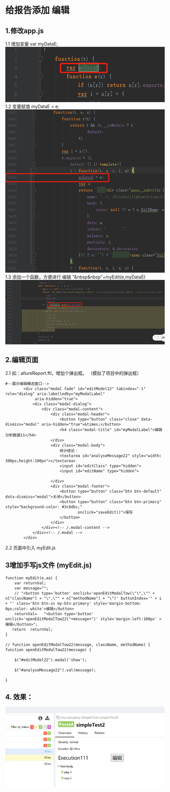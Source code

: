 # 给报告添加 编辑 
## 1.修改app.js
  1.1 增加变量 var myDataE;  
![增加变量](https://github.com/kaitianpidi/allsureReport/blob/gh-pages/reportEdit/appjs%E5%A2%9E%E5%8A%A0%E5%8F%98%E9%87%8F.png?raw=true)  
 1.2 变量赋值 myDataE = e;
 ![变量赋值](https://github.com/kaitianpidi/allsureReport/blob/gh-pages/reportEdit/%E7%BB%99%E5%8F%98%E9%87%8F%E8%B5%8B%E5%80%BC.png?raw=true)  
 1.3 添加一个函数，方便进行 编辑   "&nbsp&nbsp"+myEdit(e,myDataE)
  ![编辑函数](https://github.com/kaitianpidi/allsureReport/blob/gh-pages/reportEdit/%E6%B7%BB%E5%8A%A0%E7%BC%96%E8%BE%91%E6%8C%89%E9%92%AE.png?raw=true)  

## 2.编辑页面  
2.1 如：allureReport.ftl，增加个弹出框。  （模拟了项目中的弹出框）

```
#--展示编辑模态窗口-->
        <div class="modal fade" id="editModel22" tabindex="-1" role="dialog" aria-labelledby="myModalLabel"
             aria-hidden="true">
            <div class="modal-dialog">
                <div class="modal-content">
                    <div class="modal-header">
                        <button type="button" class="close" data-dismiss="modal" aria-hidden="true">&times;</button>
                        <h4 class="modal-title" id="myModalLabel">编辑分析数据11</h4>
                    </div>
                    <div class="modal-body">
                        统计结论：
                        <textarea id="analyseMessage22" style="width: 300px;height:100px"></textarea>
                        <input id="editClass" type="hidden">
                        <input id="editName" type="hidden">

                    </div>
                    <div class="modal-footer">
                        <button type="button" class="btn btn-default" data-dismiss="modal">关闭</button>
                        <button type="button" class="btn btn-primary" style="background-color: #3c8dbc;"
                                onclick="saveEdit()">保存
                        </button>
                    </div>
                </div><!-- /.modal-content -->
            </div><!-- /.modal -->
        </div>
```

2.2 页面中引入 myEdit.js  
  <script src="/lib/allure2/myEdit.js"></script>

## 3增加手写js文件 (myEdit.js)  

```
function myEdit(e,aa) {
    var returnVal;
    var message="";
    // "<button type='button' onclick='openEditModalTow(\"\",\"" + n["className"] + "\",\"" + n["methodName"] + "\")' buttonIndex='" + i + "' class='btn btn-xs my-btn-primary' style='margin-bottom: 0px;color: white'>编辑</button>
    returnVal=   "<button type='button' onclick='openEditModalTow22("+message+")' style='margin-left:100px' >编辑</button>";
   return  returnVal;
}

// function openEditModalTow22(message, className, methodName) {
function openEditModalTow22(message) {

    $("#editModel22").modal('show');

    $("#analyseMessage22").val(message);

}  
```
 ## 4. 效果： 
 
   ![编辑函数](https://github.com/kaitianpidi/allsureReport/blob/gh-pages/reportEdit/edit.png?raw=true)  
